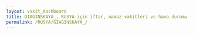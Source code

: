 ```yaml
---
layout: vakit_dashboard
title: GIAGINSKAYA_, RUSYA için iftar, namaz vakitleri ve hava durumu - ilçe/eyalet seç
permalink: /RUSYA/GIAGINSKAYA_/
---
```


<script type="text/javascript">
  var GLOBAL_COUNTRY = 'RUSYA';
  var GLOBAL_CITY = 'GIAGINSKAYA_';
  var GLOBAL_STATE = '';
  var lat = 72;
  var lon = 21;
</script>
